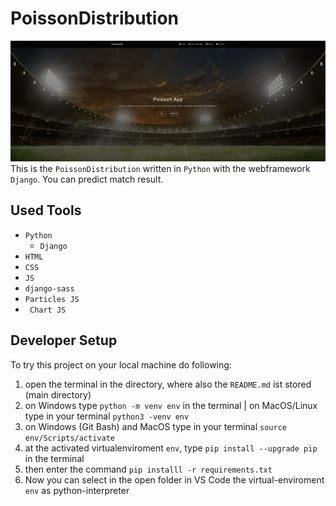 # PoissonDistribution
![Screenshot](PoissonApp2.png)
This is the `PoissonDistribution` written in `Python` with the webframework `Django`.
You can predict match result.
## Used Tools

- `Python`
  - `Django`
- `HTML`
- `CSS`
- `JS`
- `django-sass`
- `Particles JS`
- ` Chart JS`

## Developer Setup

To try this project on your local machine do following:

1. open the terminal in the directory, where also the `README.md` ist stored (main directory)
2. on Windows type `python -m venv env` in the terminal | on MacOS/Linux type in your terminal `python3 -venv env`
3. on Windows (Git Bash) and MacOS type in your terminal `source env/Scripts/activate`
4. at the activated virtualenviroment `env`, type `pip install --upgrade pip` in the terminal
5. then enter the command `pip installl -r requirements.txt`
6. Now you can select in the open folder in VS Code the virtual-enviroment `env` as python-interpreter
